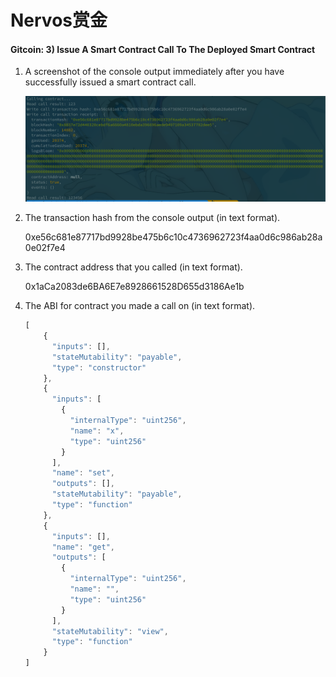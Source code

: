 # Nervos赏金

#### Gitcoin: 3) Issue A Smart Contract Call To The Deployed Smart Contract

1. A screenshot of the console output immediately after you have successfully issued a smart contract call.

   ![3.1](./p_3_1.png)

2. The transaction hash from the console output (in text format).

   0xe56c681e87717bd9928be475b6c10c4736962723f4aa0d6c986ab28a0e02f7e4

3. The contract address that you called (in text format).

   0x1aCa2083de6BA6E7e8928661528D655d3186Ae1b

4. The ABI for contract you made a call on (in text format).

   ```js
   [
       {
         "inputs": [],
         "stateMutability": "payable",
         "type": "constructor"
       },
       {
         "inputs": [
           {
             "internalType": "uint256",
             "name": "x",
             "type": "uint256"
           }
         ],
         "name": "set",
         "outputs": [],
         "stateMutability": "payable",
         "type": "function"
       },
       {
         "inputs": [],
         "name": "get",
         "outputs": [
           {
             "internalType": "uint256",
             "name": "",
             "type": "uint256"
           }
         ],
         "stateMutability": "view",
         "type": "function"
       }
   ]
   ```
